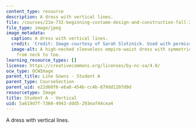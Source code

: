 ```yaml
---
content_type: resource
description: A dress with vertical lines.
file: /courses/21m-732-beginning-costume-design-and-construction-fall-2008/5a619d7f73604943ddd5293eaf44cea4_vertical.jpg
file_type: image/jpeg
image_metadata:
  caption: A dress with vertical lines.
  credit: 'Credit: Image courtesy of Sarah Slotznick. Used with permission.'
  image-alt: A high-necked sleeveless empire-waist dress with symmetric pleats running
    from neck to toe.
learning_resource_types: []
license: https://creativecommons.org/licenses/by-nc-sa/4.0/
ocw_type: OCWImage
parent_title: Line Gowns - Student A
parent_type: CourseSection
parent_uid: e22d60f6-e6a0-454b-cc4b-879dd1207d9d
resourcetype: Image
title: Student A - Vertical
uid: 5a619d7f-7360-4943-ddd5-293eaf44cea4
---
```

A dress with vertical lines.